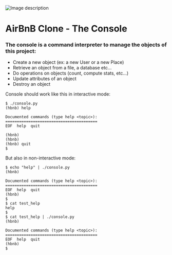 ![Image description](https://holbertonintranet.s3.amazonaws.com/uploads/medias/2018/6/65f4a1dd9c51265f49d0.png?X-Amz-Algorithm=AWS4-HMAC-SHA256&X-Amz-Credential=AKIARDDGGGOUZGDONYM4%2F20200218%2Fus-east-1%2Fs3%2Faws4_request&X-Amz-Date=20200218T222240Z&X-Amz-Expires=86400&X-Amz-SignedHeaders=host&X-Amz-Signature=1950d2d8890ddde6e695a3e72e0a71521374cfbf4c8f07c41ab41503dfb3649f) 

# AirBnB Clone - The Console

### The console is a command interpreter to manage the objects of this project:

- Create a new object (ex: a new User or a new Place)
- Retrieve an object from a file, a database etc…
- Do operations on objects (count, compute stats, etc…)
- Update attributes of an object
- Destroy an object

Console should work like this in interactive mode:
```
$ ./console.py
(hbnb) help

Documented commands (type help <topic>):
========================================
EOF  help  quit

(hbnb) 
(hbnb) 
(hbnb) quit
$
```
But also in non-interactive mode:
```
$ echo "help" | ./console.py
(hbnb)

Documented commands (type help <topic>):
========================================
EOF  help  quit
(hbnb) 
$
$ cat test_help
help
$
$ cat test_help | ./console.py
(hbnb)

Documented commands (type help <topic>):
========================================
EOF  help  quit
(hbnb) 
$
```

